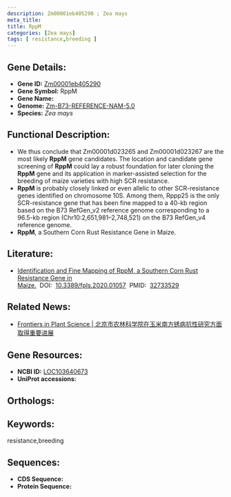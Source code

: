 ```yaml
---
description: Zm00001eb405290 ; Zea mays
meta_title:
title: RppM
categories: [Zea mays]
tags: [ resistance,breeding ]
---
```


## Gene Details:
- **Gene ID:**	[Zm00001eb405290]()
- **Gene Symbol:** RppM
- **Gene Name:** 
- **Genome:** [Zm-B73-REFERENCE-NAM-5.0]()
- **Species:** *Zea mays*

## Functional Description:
   - We thus conclude that Zm00001d023265 and Zm00001d023267 are the most likely **RppM** gene candidates. The location and candidate gene screening of **RppM** could lay a robust foundation for later cloning the **RppM** gene and its application in marker-assisted selection for the breeding of maize varieties with high SCR resistance.
   - **RppM** is probably closely linked or even allelic to other SCR-resistance genes identified on chromosome 10S. Among them, Rppp25 is the only SCR-resistance gene that has been fine mapped to a 40-kb region based on the B73 RefGen_v2 reference genome corresponding to a 96.5-kb region (Chr10:2,651,981–2,748,521) on the B73 RefGen_v4 reference genome.
   - **RppM**, a Southern Corn Rust Resistance Gene in Maize.

## Literature:
   - [Identification and Fine Mapping of RppM, a Southern Corn Rust Resistance Gene in Maize.]( https://www.frontiersin.org/articles/10.3389/fpls.2020.01057/full)&nbsp;&nbsp;DOI:&nbsp;&nbsp;[10.3389/fpls.2020.01057](https://www.frontiersin.org/articles/10.3389/fpls.2020.01057/full)&nbsp;&nbsp;PMID:&nbsp;&nbsp;[32733529](https://pubmed.ncbi.nlm.nih.gov/32733529/)

## Related News:
   - [Frontiers in Plant Science | 北京市农林科学院在玉米南方锈病抗性研究方面取得重要进展](https://mp.weixin.qq.com/s?__biz=Mzg3MDEwNDEyMg==&mid=2247500597&idx=6&sn=a78ff1e13f7b38ce3e7ca03b8c18a4a9&chksm=ce906e60f9e7e776442a62e46355d47b0bde34cf8bcf42bbbbf84e99ea044cf69f57bc402a40&scene=27#wechat_redirect)

## Gene Resources:
- **NCBI ID:** [LOC103640673](https://www.ncbi.nlm.nih.gov/gene/?term=LOC103640673)
- **UniProt accessions:** [](https://www.uniprot.org/uniprotkb//entry)

## Orthologs:

## Keywords:
resistance,breeding

## Sequences:
- **CDS Sequence:**
- **Protein Sequence:**
